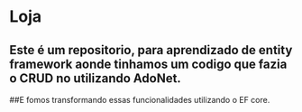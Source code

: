 # Loja

## Este é um repositorio, para aprendizado de entity framework aonde tinhamos um codigo que fazia o CRUD no utilizando AdoNet. 
##E fomos transformando essas funcionalidades utilizando o EF core. 
